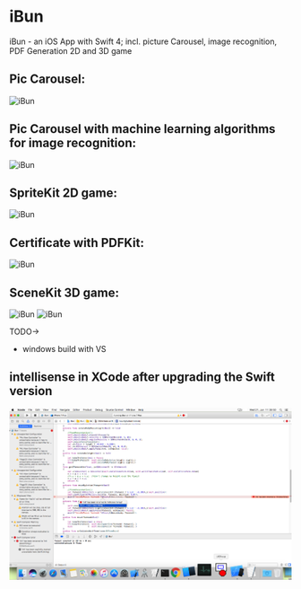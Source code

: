# iBun
iBun - an iOS App with Swift 4; incl. picture Carousel, image recognition, PDF Generation 2D and 3D game

## Pic Carousel:
![iBun](https://raw.githubusercontent.com/privet56/iBun/master/ibun.gif)

## Pic Carousel with machine learning algorithms for image recognition:
![iBun](https://raw.githubusercontent.com/privet56/iBun/master/ibun.recognition.gif)

## SpriteKit 2D game:
![iBun](https://raw.githubusercontent.com/privet56/iBun/master/ibun.spritekit.gif)

## Certificate with PDFKit:
![iBun](https://raw.githubusercontent.com/privet56/iBun/master/ibun.pdf.gif)

## SceneKit 3D game:
![iBun](https://raw.githubusercontent.com/privet56/iBun/master/ibun.3d.lea.gif)
![iBun](https://raw.githubusercontent.com/privet56/iBun/master/ibun.3d_3.gif)

TODO->

- windows build with VS


## intellisense in XCode after upgrading the Swift version

![xcode](https://raw.githubusercontent.com/privet56/iBun/master/xcode.intellisense.fix.it.png)
